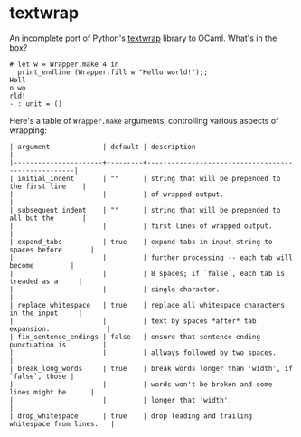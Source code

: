 textwrap
========

An incomplete port of Python's [textwrap](docs.python.org/library/textwrap)
library to OCaml. What's in the box?

    # let w = Wrapper.make 4 in
      print_endline (Wrapper.fill w "Hello world!");;
    Hell
    o wo
    rld!
    - : unit = ()

Here's a table of `Wrapper.make` arguments, controlling various aspects
of wrapping:

```
| argument             | default | description                                        |
|----------------------+---------+----------------------------------------------------|
| initial_indent       | ""      | string that will be prepended to the first line    |
|                      |         | of wrapped output.                                 |
| subsequent_indent    | ""      | string that will be prepended to all but the       |
|                      |         | first lines of wrapped output.                     |
| expand_tabs          | true    | expand tabs in input string to spaces before       |
|                      |         | further processing -- each tab will become         |
|                      |         | 8 spaces; if `false`, each tab is treaded as a     |
|                      |         | single character.                                  |
| replace_whitespace   | true    | replace all whitespace characters in the input     |
|                      |         | text by spaces *after* tab expansion.              |
| fix_sentence_endings | false   | ensure that sentence-ending punctuation is         |
|                      |         | allways followed by two spaces.                    |
| break_long_words     | true    | break words longer than 'width', if `false`, those |
|                      |         | words won't be broken and some lines might be      |
|                      |         | longer that 'width'.                               |
| drop_whitespace      | true    | drop leading and trailing whitespace from lines.   |
```

